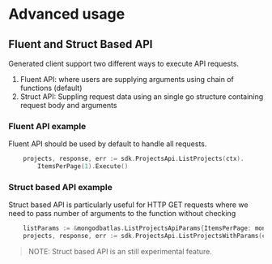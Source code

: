 # Advanced usage

##  Fluent and Struct Based API

Generated client support two different ways to execute API requests.
1. Fluent API: where users are supplying arguments using chain of functions (default)
2. Struct API: Suppling request data using an single go structure containing request body and arguments

### Fluent API example

Fluent API should be used by default to handle all requests.

```go
    projects, response, err := sdk.ProjectsApi.ListProjects(ctx).
	    ItemsPerPage(1).Execute()
```  

### Struct based API example

Struct based API is particularly useful for HTTP GET requests where we need to pass number of arguments to the function without checking 
```go
	listParams := &mongodbatlas.ListProjectsApiParams{ItemsPerPage: mongodbatlas.PtrInt32(1)}
	projects, response, err := sdk.ProjectsApi.ListProjectsWithParams(ctx, listParams).Execute()
```    

> NOTE: Struct based API is an still experimental feature.
